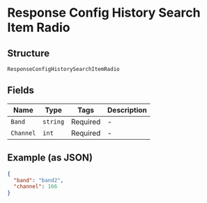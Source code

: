 
# Response Config History Search Item Radio

## Structure

`ResponseConfigHistorySearchItemRadio`

## Fields

| Name | Type | Tags | Description |
|  --- | --- | --- | --- |
| `Band` | `string` | Required | - |
| `Channel` | `int` | Required | - |

## Example (as JSON)

```json
{
  "band": "band2",
  "channel": 166
}
```

